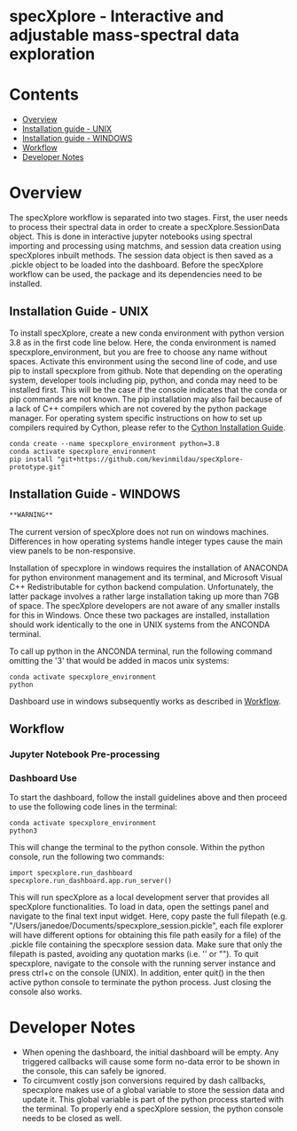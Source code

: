 # specXplore - Interactive and adjustable mass-spectral data exploration

# Contents

* [Overview](https://github.com/kevinmildau/specXplore-prototype#overview)
* [Installation guide - UNIX](https://github.com/kevinmildau/specXplore-prototype#installation-guide---unix)
* [Installation guide - WINDOWS](https://github.com/kevinmildau/specXplore-prototype#installation-guide---windows)
* [Workflow](https://github.com/kevinmildau/specXplore-prototype#workflow)
* [Developer Notes](https://github.com/kevinmildau/developer-notes)

# Overview
The specXplore workflow is separated into two stages. First, the user needs to process their spectral data in order to create a specXplore.SessionData object. This is done in interactive jupyter notebooks using spectral importing and processing using matchms, and session data creation using specXplores inbuilt methods. The session data object is then saved as a .pickle object to be loaded into the dashboard. Before the specXplore workflow can be used, the package and its dependencies need to be installed.

## Installation Guide - UNIX

To install specXplore, create a new conda environment with python version 3.8 as in the first code line below. Here, the conda environment is named specxplore_environment, but you are free to choose any name without spaces. Activate this environment using the second line of code, and use pip to install specxplore from github. Note that depending on the operating system, developer tools including pip, python, and conda may need to be installed first. This will be the case if the console indicates that the conda or pip commands are not known. The pip installation may also fail because of a lack of C++ compilers which are not covered by the python package manager. For operating system specific instructions on how to set up compilers required by Cython, please refer to the [Cython Installation Guide](https://cython.readthedocs.io/en/latest/src/quickstart/install.html).

```{Bash}
conda create --name specxplore_environment python=3.8
conda activate specxplore_environment
pip install "git+https://github.com/kevinmildau/specXplore-prototype.git"

```
## Installation Guide - WINDOWS

```diff
**WARNING**
``` 
The current version of specXplore does not run on windows machines. Differences in how operating systems handle integer types cause the main view panels to be non-responsive. 

Installation of specxplore in windows requires the installation of ANACONDA for python environment management and its terminal, and Microsoft Visual C++ Redistributable for cython backend compulation. Unfortunately, the latter package involves a rather large installation taking up more than 7GB of space. The specXplore developers are not aware of any smaller installs for this in Windows. Once these two packages are installed, installation should work identically to the one in UNIX systems from the ANCONDA terminal.

To call up python in the ANCONDA terminal, run the following command omitting the '3' that would be added in macos unix systems:

```{bash}
conda activate specxplore_environment
python
```

Dashboard use in windows subsequently works as described in [Workflow](https://github.com/kevinmildau/specXplore-prototype#workflow).


## Workflow

### Jupyter Notebook Pre-processing

### Dashboard Use

To start the dashboard, follow the install guidelines above and then proceed to use the following code lines in the terminal:

```{bash}
conda activate specxplore_environment
python3
```

This will change the terminal to the python console. Within the python console, run the following two commands:

```{Python}
import specxplore.run_dashboard
specxplore.run_dashboard.app.run_server()
```

This will run specXplore as a local development server that provides all specXplore functionalities. To load in data, open the settings panel and navigate to the final text input widget. Here, copy paste the full filepath (e.g. "/Users/janedoe/Documents/specxplore_session.pickle", each file explorer will have different options for obtaining this file path easily for a file) of the .pickle file containing the specxplore session data. Make sure that only the filepath is pasted, avoiding any quotation marks (i.e. '' or "").  To quit specxplore, navigate to the console with the running server instance and press ctrl+c on the console (UNIX). In addition, enter quit() in the then active python console to terminate the python process. Just closing the console also works.


# Developer Notes

* When opening the dashboard, the initial dashboard will be empty. Any triggered callbacks will cause some form no-data error to be shown in the console, this can safely be ignored.
* To circumvent costly json conversions required by dash callbacks, specxplore makes use of a global variable to store the session data and update it. This global variable is part of the python process started with the terminal. To properly end a specXplore session, the python console needs to be closed as well. 
